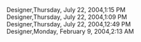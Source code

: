 ﻿Designer,Thursday, July 22, 2004,1:15 PM  Designer,Thursday, July 22, 2004,1:09 PM  Designer,Thursday, July 22, 2004,12:49 PM  Designer,Monday, February 9, 2004,2:13 AM